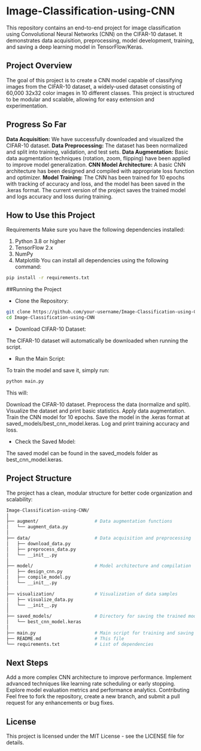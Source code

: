 # Image-Classification-using-CNN
This repository contains an end-to-end project for image classification using Convolutional Neural Networks (CNN) on the CIFAR-10 dataset. It demonstrates data acquisition, preprocessing, model development, training, and saving a deep learning model in TensorFlow/Keras.

## Project Overview
The goal of this project is to create a CNN model capable of classifying images from the CIFAR-10 dataset, a widely-used dataset consisting of 60,000 32x32 color images in 10 different classes. This project is structured to be modular and scalable, allowing for easy extension and experimentation.

## Progress So Far
<b>Data Acquisition:</b> We have successfully downloaded and visualized the CIFAR-10 dataset.
<b>Data Preprocessing:</b> The dataset has been normalized and split into training, validation, and test sets.
<b>Data Augmentation:</b> Basic data augmentation techniques (rotation, zoom, flipping) have been applied to improve model generalization.
<b>CNN Model Architecture:</b> A basic CNN architecture has been designed and compiled with appropriate loss function and optimizer.
<b>Model Training:</b> The CNN has been trained for 10 epochs with tracking of accuracy and loss, and the model has been saved in the .keras format.
The current version of the project saves the trained model and logs accuracy and loss during training.

## How to Use this Project
Requirements
Make sure you have the following dependencies installed:

1. Python 3.8 or higher
2. TensorFlow 2.x
3. NumPy
4. Matplotlib
You can install all dependencies using the following command:

```bash
pip install -r requirements.txt
```
##Running the Project
- Clone the Repository:

```bash
git clone https://github.com/your-username/Image-Classification-using-CNN.git
cd Image-Classification-using-CNN
```
- Download CIFAR-10 Dataset:

The CIFAR-10 dataset will automatically be downloaded when running the script.

- Run the Main Script:

To train the model and save it, simply run:

```bash
python main.py
```
This will:

Download the CIFAR-10 dataset.
Preprocess the data (normalize and split).
Visualize the dataset and print basic statistics.
Apply data augmentation.
Train the CNN model for 10 epochs.
Save the model in the .keras format at saved_models/best_cnn_model.keras.
Log and print training accuracy and loss.
- Check the Saved Model:

The saved model can be found in the saved_models folder as best_cnn_model.keras.

## Project Structure
The project has a clean, modular structure for better code organization and scalability:

```bash
Image-Classification-using-CNN/
│
├── augment/                     # Data augmentation functions
│   └── augment_data.py
│
├── data/                        # Data acquisition and preprocessing
│   ├── download_data.py
│   ├── preprocess_data.py
│   └── __init__.py
│
├── model/                       # Model architecture and compilation
│   ├── design_cnn.py
│   ├── compile_model.py
│   └── __init__.py
│
├── visualization/               # Visualization of data samples
│   ├── visualize_data.py
│   └── __init__.py
│
├── saved_models/                # Directory for saving the trained model
│   └── best_cnn_model.keras
│
├── main.py                      # Main script for training and saving the model
├── README.md                    # This file
└── requirements.txt             # List of dependencies
```
## Next Steps
Add a more complex CNN architecture to improve performance.
Implement advanced techniques like learning rate scheduling or early stopping.
Explore model evaluation metrics and performance analytics.
Contributing
Feel free to fork the repository, create a new branch, and submit a pull request for any enhancements or bug fixes.

## License
This project is licensed under the MIT License - see the LICENSE file for details.
